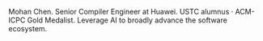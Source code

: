 ---
---

Mohan Chen.
Senior Compiler Engineer at Huawei.
USTC alumnus · ACM-ICPC Gold Medalist.
Leverage AI to broadly advance the software ecosystem.
